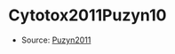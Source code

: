 <a name="material" />

# Cytotox2011Puzyn10
<script type="application/ld+json">
  {
    "@context": "https://schema.org/",
    "@type": "ChemicalSubstance",
    "http://purl.org/dc/terms/conformsTo":
      {
        "@type": "CreativeWork",
        "@id": "https://bioschemas.org/profiles/ChemicalSubstance/0.4-RELEASE/"
      },
    "@id": "https://egonw.github.io/nanowiki/nanowiki10.html#material",
    "name": "Cytotox2011Puzyn10",
    "sameAs": "http://127.0.0.1/mediawiki/index.php/Special:URIResolver/Cytotox2011Puzyn10"
  }
</script>


* Source: [Puzyn2011](Puzyn2011.md)
